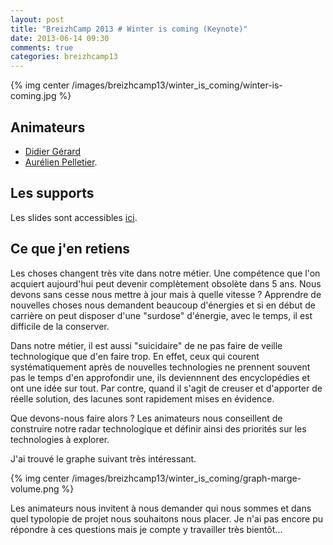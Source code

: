 ```yaml
---
layout: post
title: "BreizhCamp 2013 # Winter is coming (Keynote)"
date: 2013-06-14 09:30
comments: true
categories: breizhcamp13
---
```


{% img center /images/breizhcamp13/winter_is_coming/winter-is-coming.jpg %}

## Animateurs

* [Didier Gérard](https://twitter.com/DidierGirard)
* [Aurélien Pelletier](https://twitter.com/toutantic).

## Les supports
Les slides sont accessibles [ici](http://goo.gl/loqRK).

## Ce que j'en retiens
Les choses changent très vite dans notre métier. Une compétence que l'on acquiert aujourd'hui peut devenir complètement obsolète dans 5 ans. Nous devons sans cesse nous mettre à jour mais à quelle vitesse ? Apprendre de nouvelles choses nous demandent beaucoup d'énergies et si en début de carrière on peut disposer d'une "surdose" d'énergie, avec le temps, il est difficile de la conserver.

Dans notre métier, il est aussi "suicidaire" de ne pas faire de veille technologique que d'en faire trop. En effet, ceux qui courent systématiquement après de nouvelles technologies ne prennent souvent pas le temps d'en approfondir une, ils deviennnent des encyclopédies et ont une idée sur tout. Par contre, quand il s'agit de creuser et d'apporter de réelle solution, des lacunes sont rapidement mises en évidence.

Que devons-nous faire alors ? Les animateurs nous conseillent de construire notre radar technologique et définir ainsi des priorités sur les technologies à explorer.

J'ai trouvé le graphe suivant très intéressant.

{% img center /images/breizhcamp13/winter_is_coming/graph-marge-volume.png %}

Les animateurs nous invitent à nous demander qui nous sommes et dans quel typolopie de projet nous souhaitons nous placer. Je n'ai pas encore pu répondre à ces questions mais je compte y travailler très bientôt...





